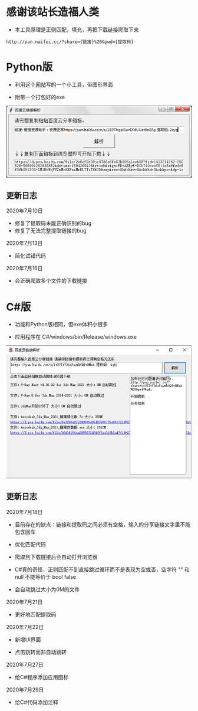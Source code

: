 # 感谢该站长造福人类

- 本工具原理是正则匹配，填充，再把下载链接爬取下来

```
http://pan.naifei.cc/?share={链接}%20&pwd={提取码}
```

# Python版
- 利用这个[网站](http://pan.naifei.cc/)写的一个小工具，带图形界面

- 附带一个打包好的exe

![界面](Python/img/baiduyun.png?raw=true)

## 更新日志

2020年7月10日

- 修复了提取码未能正确识别的bug
- 修复了无法完整提取链接的bug

2020年7月13日

- 简化试错代码

2020年7月16日

- 会正确爬取多个文件的下载链接

# C#版

- 功能和Python版相同，但exe体积小很多

- 应用程序在 C#/windows/bin/Release/windows.exe

![界面](GUI.png?raw=true)

## 更新日志

2020年7月18日

- 目前存在的缺点：链接和提取码之间必须有空格，输入的分享链接文字里不能包含回车

- 优化匹配代码

- 爬取到下载链接后会自动打开浏览器

- C#真的奇怪，正则匹配不到直接跳过循环而不是表现为空或否，空字符 "" 和 null 不能等价于 bool false

- 会自动跳过大小为0M的文件

2020年7月21日

- 更好地匹配提取码

2020年7月22日

- 新增UI界面

- 点击跳转而非自动跳转

2020年7月27日

- 给C#程序添加应用图标

2020年7月29日

- 给C#代码添加注释